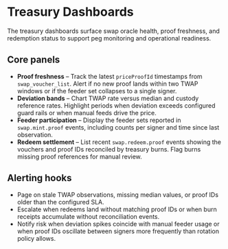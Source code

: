 # Treasury Dashboards

The treasury dashboards surface swap oracle health, proof freshness, and redemption status to
support peg monitoring and operational readiness.

## Core panels

- **Proof freshness** – Track the latest `priceProofId` timestamps from `swap_voucher_list`. Alert
  if no new proof lands within two TWAP windows or if the feeder set collapses to a single signer.
- **Deviation bands** – Chart TWAP rate versus median and custody reference rates. Highlight periods
  when deviation exceeds configured guard rails or when manual feeds drive the price.
- **Feeder participation** – Display the feeder sets reported in `swap.mint.proof` events, including
  counts per signer and time since last observation.
- **Redeem settlement** – List recent `swap.redeem.proof` events showing the vouchers and proof IDs
  reconciled by treasury burns. Flag burns missing proof references for manual review.

## Alerting hooks

- Page on stale TWAP observations, missing median values, or proof IDs older than the configured SLA.
- Escalate when redeems land without matching proof IDs or when burn receipts accumulate without
  reconciliation events.
- Notify risk when deviation spikes coincide with manual feeder usage or when proof IDs oscillate
  between signers more frequently than rotation policy allows.

